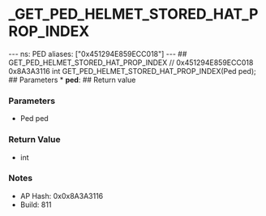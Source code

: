 # _GET_PED_HELMET_STORED_HAT_PROP_INDEX

--- ns: PED aliases: ["0x451294E859ECC018"] --- ## GET_PED_HELMET_STORED_HAT_PROP_INDEX  // 0x451294E859ECC018 0x8A3A3116 int GET_PED_HELMET_STORED_HAT_PROP_INDEX(Ped ped);  ## Parameters * **ped**:  ## Return value

### Parameters
* Ped ped

### Return Value
* int

### Notes
* AP Hash: 0x0x8A3A3116
* Build: 811

